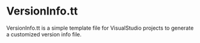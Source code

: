 # VersionInfo.tt
VersionInfo.tt is a simple template file for VisualStudio projects to generate a customized version info file.
